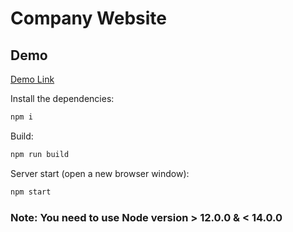 # Company Website

## Demo

[Demo Link](https://nimble-rabanadas-2d17b9.netlify.app/)

Install the dependencies:

```bash
npm i
```

Build:

```bash
npm run build
```

Server start (open a new browser window):

```bash
npm start
```

### Note: You need to use Node version > 12.0.0 & < 14.0.0
